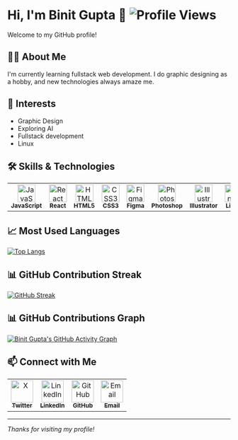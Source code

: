 # Hi, I'm Binit Gupta 👋  ![Profile Views](https://komarev.com/ghpvc/?username=binit2-1&style=flat-square)

Welcome to my GitHub profile!

## 👨‍💻 About Me
I'm currently learning fullstack web development. I do graphic designing as a hobby, and new technologies always amaze me.

## 🌱 Interests
- Graphic Design
- Exploring AI
- Fullstack development
- Linux

## 🛠️ Skills & Technologies

<table>
  <tr>
    <td align="center">
      <img src="https://cdn.jsdelivr.net/gh/devicons/devicon/icons/javascript/javascript-original.svg" width="40" height="40" alt="JavaScript"/><br/>
      <sub><b>JavaScript</b></sub>
    </td>
    <td align="center">
      <img src="https://cdn.jsdelivr.net/gh/devicons/devicon/icons/react/react-original.svg" width="40" height="40" alt="React"/><br/>
      <sub><b>React</b></sub>
    </td>
    <td align="center">
      <img src="https://cdn.jsdelivr.net/gh/devicons/devicon/icons/html5/html5-original.svg" width="40" height="40" alt="HTML5"/><br/>
      <sub><b>HTML5</b></sub>
    </td>
    <td align="center">
      <img src="https://cdn.jsdelivr.net/gh/devicons/devicon/icons/css3/css3-original.svg" width="40" height="40" alt="CSS3"/><br/>
      <sub><b>CSS3</b></sub>
    </td>
    <td align="center">
      <img src="https://cdn.jsdelivr.net/gh/devicons/devicon/icons/figma/figma-original.svg" width="40" height="40" alt="Figma"/><br/>
      <sub><b>Figma</b></sub>
    </td>
    <td align="center">
      <img src="https://cdn.jsdelivr.net/gh/devicons/devicon/icons/photoshop/photoshop-plain.svg" width="40" height="40" alt="Photoshop"/><br/>
      <sub><b>Photoshop</b></sub>
    </td>
    <td align="center">
      <img src="https://cdn.jsdelivr.net/gh/devicons/devicon/icons/illustrator/illustrator-plain.svg" width="40" height="40" alt="Illustrator"/><br/>
      <sub><b>Illustrator</b></sub>
    </td>
    <td align="center">
      <img src="https://cdn.jsdelivr.net/gh/devicons/devicon/icons/linux/linux-original.svg" width="40" height="40" alt="Linux"/><br/>
      <sub><b>Linux</b></sub>
    </td>
    <td align="center">
      <img src="https://cdn.jsdelivr.net/gh/devicons/devicon/icons/python/python-original.svg" width="40" height="40" alt="Python"/><br/>
      <sub><b>Python</b></sub>
    </td>
    <td align="center">
      <img src="https://cdn.jsdelivr.net/gh/devicons/devicon/icons/c/c-original.svg" width="40" height="40" alt="C"/><br/>
      <sub><b>C</b></sub>
    </td>
  </tr>
</table>

## 📈 Most Used Languages

[![Top Langs](https://github-readme-stats.vercel.app/api/top-langs/?username=binit2-1&layout=compact&theme=dark&hide_border=true)](https://github.com/anuraghazra/github-readme-stats)

## 📊 GitHub Contribution Streak

[![GitHub Streak](https://streak-stats.demolab.com/?user=binit2-1&theme=dark&hide_border=true)](https://git.io/streak-stats)

## 📊 GitHub Contributions Graph

[![Binit Gupta's GitHub Activity Graph](https://github-readme-activity-graph.vercel.app/graph?username=binit2-1&theme=github-compact&hide_border=true)](https://github.com/Ashutosh00710/github-readme-activity-graph)

## 📫 Connect with Me

<table>
  <tr>
    <td align="center">
      <a href="https://x.com/BinitGupta21" target="_blank">
        <img src="https://cdn.jsdelivr.net/gh/devicons/devicon/icons/twitter/twitter-original.svg" alt="X" width="50" height="50"/><br/>
        <sub><b>Twitter</b></sub>
      </a>
    </td>
    <td align="center">
      <a href="https://www.linkedin.com/in/binitgupta" target="_blank">
        <img src="https://cdn.jsdelivr.net/gh/devicons/devicon/icons/linkedin/linkedin-original.svg" alt="LinkedIn" width="50" height="50"/><br/>
        <sub><b>LinkedIn</b></sub>
      </a>
    </td>
    <td align="center">
      <a href="https://github.com/binit2-1" target="_blank">
        <img src="https://cdn.jsdelivr.net/gh/devicons/devicon/icons/github/github-original.svg" alt="GitHub" width="50" height="50"/><br/>
        <sub><b>GitHub</b></sub>
      </a>
    </td>
    <td align="center">
      <a href="mailto:binitgupta.1711@gmail.com" target="_blank">
        <img src="https://cdn.jsdelivr.net/gh/devicons/devicon/icons/google/google-original.svg" alt="Email" width="50" height="50"/><br/>
        <sub><b>Email</b></sub>
      </a>
    </td>
  </tr>
</table>

---
*Thanks for visiting my profile!*
